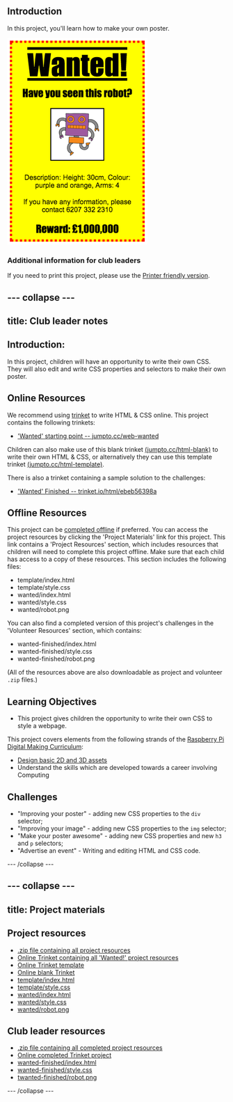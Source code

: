 ## Introduction

In this project, you'll learn how to make your own poster.

![screenshot](images/wanted-final.png)

### Additional information for club leaders

If you need to print this project, please use the [Printer friendly version](https://projects.raspberrypi.org/en/projects/wanted/print).


--- collapse ---
---
title: Club leader notes
---


## Introduction:
In this project, children will have an opportunity to write their own CSS. They will also edit and write CSS properties and selectors to make their own poster.

## Online Resources

We recommend using [trinket](https://trinket.io/) to write HTML & CSS online. This project contains the following trinkets:

+ ['Wanted' starting point -- jumpto.cc/web-wanted](http://jumpto.cc/web-wanted)

Children can also make use of this blank trinket [(jumpto.cc/html-blank)](http://jumpto.cc/html-blank) to write their own HTML & CSS, or alternatively they can use this template trinket [(jumpto.cc/html-template)](http://jumpto.cc/html-template).

There is also a trinket containing a sample solution to the challenges:

+ ['Wanted' Finished -- trinket.io/html/ebeb56398a](https://trinket.io/html/ebeb56398a)

## Offline Resources
This project can be [completed offline](https://www.codeclubprojects.org/en-GB/resources/webdev-working-offline/) if preferred. You can access the project resources by clicking the 'Project Materials' link for this project. This link contains a 'Project Resources' section, which includes resources that children will need to complete this project offline. Make sure that each child has access to a copy of these resources. This section includes the following files:

+ template/index.html
+ template/style.css
+ wanted/index.html
+ wanted/style.css
+ wanted/robot.png

You can also find a completed version of this project's challenges in the 'Volunteer Resources' section, which contains:

+ wanted-finished/index.html
+ wanted-finished/style.css
+ wanted-finished/robot.png

(All of the resources above are also downloadable as project and volunteer `.zip` files.)

## Learning Objectives
+ This project gives children the opportunity to write their own CSS to style a webpage.

This project covers elements from the following strands of the [Raspberry Pi Digital Making Curriculum](http://rpf.io/curriculum):

+ [Design basic 2D and 3D assets](https://www.raspberrypi.org/curriculum/design/creator)
+ Understand the skills which are developed towards a career involving Computing

## Challenges
+ "Improving your poster" - adding new CSS properties to the `div` selector;
+ "Improving your image" - adding new CSS properties to the `img` selector;
+ "Make your poster awesome" - adding new CSS properties and new `h3` and `p` selectors;
+ "Advertise an event" - Writing and editing HTML and CSS code.


--- /collapse ---


--- collapse ---
---
title: Project materials
---
## Project resources
* [.zip file containing all project resources](resources/wanted-project-resources.zip)
* [Online Trinket containing all 'Wanted!' project resources](http://jumpto.cc/web-wanted)
* [Online Trinket template](http://jumpto.cc/trinket-template)
* [Online blank Trinket](http://jumpto.cc/trinket-blank)
* [template/index.html](resources/template-index.html)
* [template/style.css](resources/template-style.css)
* [wanted/index.html](resources/wanted-index.html)
* [wanted/style.css](resources/wanted-style.css)
* [wanted/robot.png](resources/wanted-robot.png)

## Club leader resources
* [.zip file containing all completed project resources](resources/wanted-volunteer-resources.zip)
* [Online completed Trinket project](https://trinket.io/html/ebeb56398a)
* [wanted-finished/index.html](resources/wanted-finished-index.html)
* [wanted-finished/style.css](resources/wanted-finished-style.css)
* [twanted-finished/robot.png](resources/twanted-finished-robot.png)

--- /collapse ---
